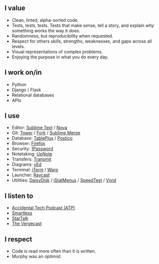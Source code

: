 ## I value
* Clean, linted, alpha-sorted code.
* Tests, tests, tests. Tests that make sense, tell a story, and explain *why* something works the way it does.
* Randomness, but reproducibility when requested.
* Respect for others skills, strengths, weaknesses, and gaps across all levels.
* Visual representations of complex problems.
* Enjoying the purpose in what you do every day.

## I work on/in
* Python
* Django / Flask
* Relational databases
* APIs

## I use
* Editor: [Sublime Text](https://www.sublimetext.com/) / [Nova](https://nova.app/)
* Git: [Tower](https://www.git-tower.com/mac) / [Fork](https://git-fork.com/) / [Sublime Merge](https://www.sublimemerge.com/)
* Database: [TablePlus](https://tableplus.com/) / [Postico](https://eggerapps.at/postico2/)
* Browser: [Firefox](https://www.mozilla.org/en-US/firefox/new/?redirect_source=getfirefox-com)
* Security: [1Password](https://1password.com/)
* Notetaking: [UpNote](https://getupnote.com/)
* Transfers: [Transmit](https://panic.com/transmit/)
* Diagrams: [yEd](https://www.yworks.com/products/yed)
* Terminal: [iTerm](https://iterm2.com/) / [Warp](https://www.warp.dev/)
* Launcher: [Raycast](https://www.raycast.com)
* Utilities: [DaisyDisk](https://daisydiskapp.com/) / [iStatMenus](https://bjango.com/mac/istatmenus/) / [SpeedTest](https://www.speedtest.net/apps) / [Vivid](https://www.getvivid.app/)

## I listen to
* [Accidental Tech Podcast (ATP)](https://atp.fm/)
* [Smartless](https://www.smartless.com/)
* [StarTalk](https://startalkmedia.com/)
* [The Vergecast](https://www.theverge.com/the-vergecast)

## I respect
* Code is read more often than it is written.
* Murphy was an optimist.

<!--
**maglfmn/maglfmn** is a ✨ _special_ ✨ repository because its `README.md` (this file) appears on your GitHub profile.

- 🔭 I’m currently working on ...
- 🌱 I’m currently learning ...
- 👯 I’m looking to collaborate on ...
- 🤔 I’m looking for help with ...
- 💬 Ask me about ...
- 📫 How to reach me: ...
- 😄 Pronouns: ...
- ⚡ Fun fact: ...
-->
